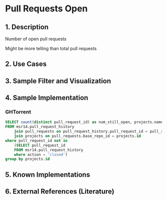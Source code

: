 # Pull Requests Open

## 1. Description
Number of open pull requests

Might be more telling than total pull requests

## 2. Use Cases

## 3. Sample Filter and Visualization

## 4. Sample Implementation

###  GHTorrent

```SQL
SELECT count(distinct pull_request_id) as num_still_open, projects.name as project_name, projects.url as url
FROM msr14.pull_request_history
    join pull_requests on pull_request_history.pull_request_id = pull_requests.id
    join projects on pull_requests.base_repo_id = projects.id
where pull_request_id not in
    (SELECT pull_request_id
    FROM msr14.pull_request_history
    where action = 'closed')
group by projects.id
```

## 5. Known Implementations

## 6. External References (Literature)
